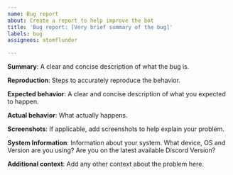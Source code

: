 ```yaml
---
name: Bug report
about: Create a report to help improve the bot
title: 'Bug report: [Very brief summary of the bug]'
labels: bug
assignees: atomflunder

---
```


<!-- Thanks for taking the time to fill out a bug report.   
For real-time support, join our discord: https://discord.gg/ssbutg, or send a DM to Phxenix#1104.  -->

**Summary**:
A clear and concise description of what the bug is.

**Reproduction**:
Steps to accurately reproduce the behavior.

**Expected behavior**:
A clear and concise description of what you expected to happen.

**Actual behavior**:
What actually happens.

**Screenshots**:
If applicable, add screenshots to help explain your problem.

**System Information**:
Information about your system. What device, OS and Version are you using? Are you on the latest available Discord Version?

**Additional context**:
Add any other context about the problem here.
